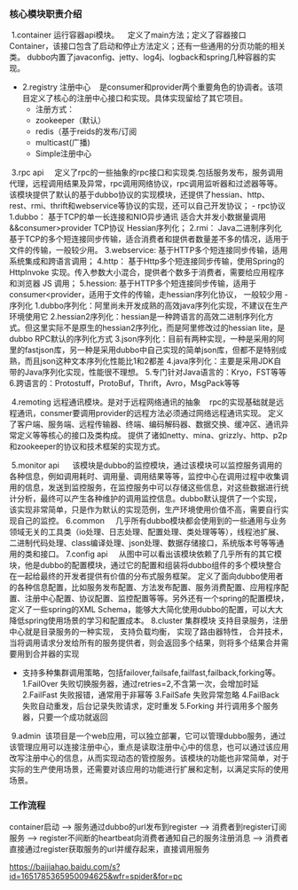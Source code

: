 ### 核心模块职责介绍
­ 1.container 运行容器api模块。
   定义了main方法；定义了容器接口Container，该接口包含了启动和停止方法定义；还有一些通用的分页功能的相关类。
   dubbo内置了javaconfig、jetty、log4j、logback和spring几种容器的实现。
   
- 2.registry 注册中心
   是consumer和provider两个重要角色的协调者。该项目定义了核心的注册中心接口和实现。具体实现留给了其它项目。
   - 注册方式：
   * zookeeper（默认）
   * redis（基于reids的发布/订阅
   * multicast(广播)
   * Simple注册中心
   
­ 3.rpc ­api 
   定义了rpc的一些抽象的rpc接口和实现类.包括服务发布，服务调用代理，远程调用结果及异常，rpc调用网络协议，rpc调用监听器和过滤器等等。
   该模块提供了默认的基于dubbo协议的实现模块，还提供了hessian、http、rest、rmi、thrift和webservice等协议的实现，还可以自己开发协议；
     - rpc协议 
     1.dubbo： 基于TCP的单一长连接和NIO异步通讯  适合大并发小数据量调用&&consumer>provider TCP协议  Hessian序列化；
     2.rmi：  Java二进制序列化  基于TCP的多个短连接同步传输，适合消费者和提供者数量差不多的情况，适用于文件的传输，一般较少用。
     3.webservice: 基于HTTP多个短连接同步传输，适用系统集成和跨语言调用；
     4.http： 基于Http多个短连接同步传输，使用Spring的HttpInvoke 实现。传入参数大小混合，提供者个数多于消费者，需要给应用程序和浏览器 JS 调用；
     5.hession: 基于HTTP多个短连接同步传输，适用于consumer<provider，适用于文件的传输，走hessian序列化协议， 一般较少用
     - 序列化
     1.dubbo序列化：阿里尚未开发成熟的高效java序列化实现，不建议在生产环境使用它
     2.hessian2序列化：hessian是一种跨语言的高效二进制序列化方式。但这里实际不是原生的hessian2序列化，而是阿里修改过的hessian lite，是dubbo RPC默认的序列化方式
     3.json序列化：目前有两种实现，一种是采用的阿里的fastjson库，另一种是采用dubbo中自己实现的简单json库，但都不是特别成熟，而且json这种文本序列化性能比1和2都差
     4.java序列化：主要是采用JDK自带的Java序列化实现，性能很不理想。
     5.专门针对Java语言的：Kryo，FST等等
     6.跨语言的：Protostuff，ProtoBuf，Thrift，Avro，MsgPack等等
     
­ 4.remoting 远程通讯模块。是对于远程网络通讯的抽象
   rpc的实现基础就是远程通讯，consmer要调用provider的远程方法必须通过网络远程通讯实现。
   定义了客户端、服务端、远程传输器、终端、编码解码器、数据交换、缓冲区、通讯异常定义等等核心的接口及类构成。
   提供了诸如netty、mina、grizzly、http、p2p和zookeeper的协议和技术框架的实现方式。
   
­ 5.monitor ­api 
    该模块是dubbo的监控模块，通过该模块可以监控服务调用的各种信息，例如调用耗时、调用量、调用结果等等，监控中心在调用过程中收集调用的信息，发送到监控服务，在监控服务中可以存储这些信息，对这些数据进行统计分析，最终可以产生各种维护的调用监控信息。dubbo默认提供了一个实现，该实现非常简单，只是作为默认的实现范例，生产环境使用价值不高，需要自行实现自己的监控。
­ 6.common 
   几乎所有dubbo模块都会使用到的一些通用与业务领域无关的工具类（io处理、日志处理、配置处理、类处理等等），线程池扩展、二进制代码处理、class编译处理、json处理、数据存储接口，系统版本号等等通用的类和接口。
­ 7.config ­api 
   从图中可以看出该模块依赖了几乎所有的其它模块，他是dubbo的配置模块，通过它的配置和组装将dubbo组件的多个模块整合在一起给最终的开发者提供有价值的分布式服务框架。
   定义了面向dubbo使用者的各种信息配置，比如服务发布配置、方法发布配置、服务消费配置、应用程序配置、注册中心配置、协议配置、监控配置等等。另外还有一个spring的配置模块，定义了一些spring的XML Schema，能够大大简化使用dubbo的配置，可以大大降低spring使用场景的学习和配置成本。
­ 8.cluster 集群模块 
   支持目录服务，注册中心就是目录服务的一种实现，
   支持负载均衡，
   实现了路由器特性，
   合并技术，当将调用请求分发给所有的服务提供者，则会返回多个结果，则将多个结果合并需要用到合并器的实现
   - 支持多种集群调用策略，包括failover,failsafe,failfast,failback,forking等。
   1.FailOver   失败切换服务器，通过retries=2,不含第一次，会增加时延
   2.FailFast   失败报错，通常用于非幂等
   3.FailSafe   失败异常忽略
   4.FailBack   失败自动重发，后台记录失败请求，定时重发
   5.Forking    并行调用多个服务器，只要一个成功就返回
 
­ 9.admin 
  该项目是一个web应用，可以独立部署，它可以管理dubbo服务，通过该管理应用可以连接注册中心，重点是读取注册中心中的信息，也可以通过该应用改写注册中心的信息，从而实现动态的管控服务。该模块的功能也非常简单，对于实际的生产使用场景，还需要对该应用的功能进行扩展和定制，以满足实际的使用场景。




### 工作流程
container启动 --> 服务通过dubbo的url发布到register --> 消费者到register订阅服务 -->  register不间断的heartbeat向消费者通知自己的服务注册消息
--> 消费者直接通过register获取服务的url并缓存起来，直接调用服务

https://baijiahao.baidu.com/s?id=1651785365950094625&wfr=spider&for=pc